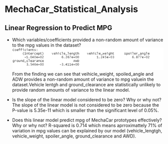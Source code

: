 # MechaCar_Statistical_Analysis

## Linear Regression to Predict MPG

- Which variables/coefficients provided a non-random amount of variance to the mpg values in the dataset?
![Linear_Regression](https://github.com/assaci/MechaCar_Statistical_Analysis/blob/main/Linear_Regression.PNG?raw=true)
From the finding we can see that veihicle_weight, spoiled_angle and ADW provides a non-random amount of variance to mpg valuein the dataset.Vehicle lentgh and ground_clearance are statistically unlikely to provide random amounts of variance to the linear model. 
- Is the slope of the linear model considered to be zero? Why or why not?
The slope of the linear model is not considered to be zero because the P-value is 5.35e-11 which is smaller than the significant level of 0.05%.

- Does this linear model predict mpg of MechaCar prototypes effectively? Why or why not?
R-squared is 0.714 which means aprroximattely 71% of variation in mpg values can be explained by our model (vehicle_lengtgh, vehicle_weight, spoiler_angle, ground_clearance and AWD).



